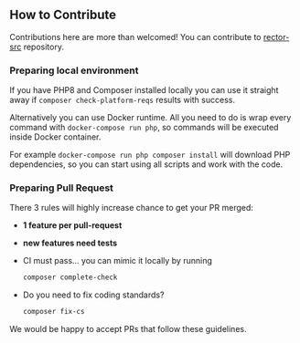 ## How to Contribute

Contributions here are more than welcomed! You can contribute to [rector-src](https://github.com/rectorphp/rector-src) repository.

### Preparing local environment

If you have PHP8 and Composer installed locally you can use it straight away if `composer check-platform-reqs` results with success.

Alternatively you can use Docker runtime. All you need to do is wrap every command with `docker-compose run php`, so commands will be executed inside Docker container.

For example `docker-compose run php composer install` will download PHP dependencies, so you can start using all scripts and work with the code.

### Preparing Pull Request

There 3 rules will highly increase chance to get your PR merged:

- **1 feature per pull-request**
- **new features need tests**
- CI must pass... you can mimic it locally by running

    ```bash
    composer complete-check
    ```

- Do you need to fix coding standards?

    ```bash
    composer fix-cs
    ```

We would be happy to accept PRs that follow these guidelines.
